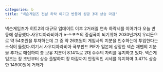 ```yaml
---
categories: b
title: "넥슨게임즈 전날 하락 이기고 반등에 성공 3대 상승 마감"
---
```

넥슨게임즈가 히트2의 대규모 업데이트 이후 2거래일 연속 하락세를 이어가다 오늘 반등에 성공했다.사우디아라비아가 e-스포츠의 중심국이 되기위해 2030년까지 우리돈으로 약 54조원을 투자하는데 그 중 약 26조원이 게임사의 지분을 인수하는데 투입한다는 소식이 들렸다.여기서 사우디아라비아 국부펀드 PIF가 일본에 상장한 넥슨 재팬의 지분을 추가로 매집하여 총 보유 지분이 8.14%로 2대 주주의 자리를 유지하고 있다. 넥슨게임즈는 장 초반부터 상승 출발하여 장 마감까지 안정적인 시세를 유지하며 3.47% 상승한 14900원에 거래가